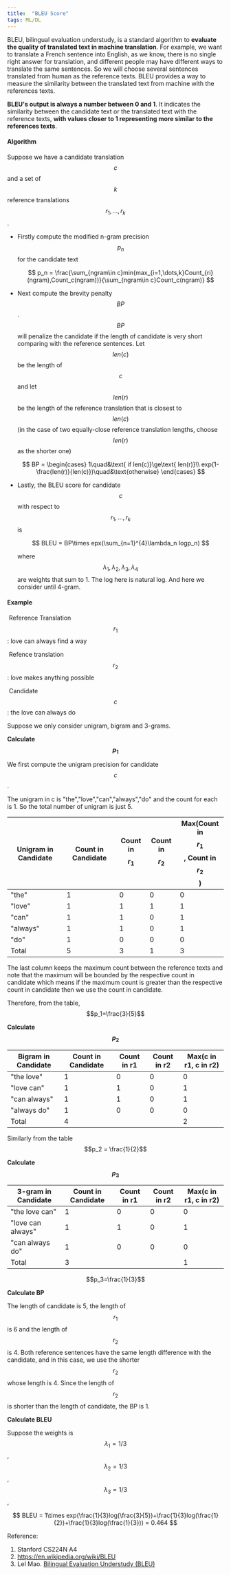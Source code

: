 ```yaml
---
title:  "BLEU Score"
tags: ML/DL
---
```


BLEU, bilingual evaluation understudy, is a standard algorithm to **evaluate the quality of translated text in machine translation**. For example, we want to translate a French sentence into English, as we know, there is no single right answer for translation, and different people may have different ways to translate the same sentences. So we will choose several sentences translated from human as the reference texts. BLEU provides a way to measure the similarity between the translated text from machine with the references texts.

**BLEU's output is always a number between 0 and 1**. It indicates the similarity between the candidate text or the translated text with the reference texts, **with values closer to 1 representing more similar to the references texts**. 

#### Algorithm

Suppose we have a candidate translation $$c$$ and a set of $$k$$ reference translations $$r_1,\dots,r_k$$.

- Firstly compute the modified n-gram precision $$p_n$$ for the candidate text
  
  $$
  p_n = \frac{\sum_{ngram\in c}min(max_{i=1,\dots,k}Count_{ri}(ngram),Count_c(ngram))}{\sum_{ngram\in c}Count_c(ngram)}
  $$

- Next compute the brevity penalty $$BP$$. $$BP$$ will penalize the candidate if the length of candidate is very short comparing with the reference sentences.  Let $$len(c)$$ be the length of $$c$$ and let $$len(r)$$ be the length of the reference translation that is closest to $$len(c)$$ (in the case of two equally-close reference translation lengths, choose $$len(r)$$ as the shorter one)
  
  $$
  BP = 
  \begin{cases}
  1\quad&\text{ if len(c)}\ge\text{ len(r)}\\
  exp(1-\frac{len(r)}{len(c)})\quad&\text{otherwise}
  \end{cases}
  $$

- Lastly, the BLEU score for candidate $$c$$ with respect to $$r_1,\dots,r_k$$ is 
  
  $$
  BLEU = BP\times epx(\sum_{n=1}^{4}\lambda_n logp_n)
  $$
  
  where $$\lambda_1,\lambda_2,\lambda_3,\lambda_4$$ are weights that sum to 1. The log here is natural log. And here we consider until 4-gram.



#### Example

​	Reference Translation $$r_1$$: love can always find a way

​	Refence translation $$r_2$$: love makes anything possible

​	Candidate $$c$$: the love can always do

Suppose we only consider unigram, bigram and 3-grams. 

**Calculate $$p_1$$**

We first compute the unigram precision for candidate $$c$$.

The unigram in c is "the","love","can","always","do" and the count for each is 1. So the total number of unigram is just 5.

| Unigram in Candidate | Count  in Candidate | Count in $$r_1$$ | Count in $$r_2$$ | Max(Count in $$r_1$$, Count in $$r_2$$) |
| -------------------- | ------------------- | ---------------- | ---------------- | --------------------------------------- |
| "the"                | 1                   | 0                | 0                | 0                                       |
| "love"               | 1                   | 1                | 1                | 1                                       |
| "can"                | 1                   | 1                | 0                | 1                                       |
| "always"             | 1                   | 1                | 0                | 1                                       |
| "do"                 | 1                   | 0                | 0                | 0                                       |
| Total                | 5                   | 3                | 1                | 3                                       |

The last column keeps the maximum count between the reference texts and note that the maximum will be bounded by the respective count in candidate which means if the maximum count is greater than the respective count in candidate then we use the count in candidate. 

Therefore, from the table, $$p_1=\frac{3}{5}$$

**Calculate $$p_2$$**

| Bigram in Candidate | Count in Candidate | Count in r1 | Count in r2 | Max(c in r1, c in r2) |
| ------------------- | ------------------ | ----------- | ----------- | --------------------- |
| "the love"          | 1                  | 0           | 0           | 0                     |
| "love can"          | 1                  | 1           | 0           | 1                     |
| "can always"        | 1                  | 1           | 0           | 1                     |
| "always do"         | 1                  | 0           | 0           | 0                     |
| Total               | 4                  |             |             | 2                     |

Similarly from the table $$p_2 = \frac{1}{2}$$

**Calculate $$p_3$$**

| 3-gram in Candidate | Count in Candidate | Count in r1 | Count in r2 | Max(c in r1, c in r2) |
| ------------------- | ------------------ | ----------- | ----------- | --------------------- |
| "the love can"      | 1                  | 0           | 0           | 0                     |
| "love can always"   | 1                  | 1           | 0           | 1                     |
| "can always do"     | 1                  | 0           | 0           | 0                     |
| Total               | 3                  |             |             | 1                     |

$$p_3=\frac{1}{3}$$

**Calculate BP**

The length of candidate is 5, the length of $$r_1$$ is 6 and the length of $$r_2$$ is 4. Both reference sentences have the same length difference with the candidate, and in this case, we use the shorter $$r_2$$ whose length is 4. Since the length of $$r_2$$ is shorter than the length of candidate, the BP is 1.

**Calculate BLEU**

Suppose the weights is $$\lambda_1=1/3$$, $$\lambda_2=1/3$$, $$\lambda_3=1/3$$,

$$
BLEU = 1\times exp(\frac{1}{3}log(\frac{3}{5})+\frac{1}{3}log(\frac{1}{2})+\frac{1}{3}log(\frac{1}{3})) = 0.464
$$




Reference:

1. Stanford CS224N A4
2. https://en.wikipedia.org/wiki/BLEU
3. LeI Mao. [Bilingual Evaluation Understudy (BLEU)](https://leimao.github.io/blog/BLEU-Score/)


